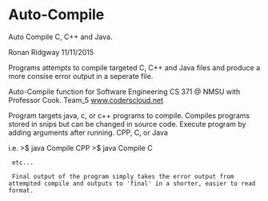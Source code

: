 # Auto-Compile
Auto Compile C, C++ and Java.

Ronan Ridgway 
11/11/2015

Programs attempts to compile targeted C, C++ and Java files and produce a more consise error output in a seperate file. 

Auto-Compile function for Software Engineering CS 371 @ NMSU with Professor Cook.
Team_5 www.coderscloud.net


Program targets java, c, or c++ programs to compile. Compiles programs stored in snips but can be changed in source code. Execute program by adding arguments after running. CPP, C, or Java

i.e. >$ java Compile CPP
     >$ java Compile C
     
     etc...
     
     Final output of the program simply takes the error output from attempted compile and outputs to 'final' in a shorter, easier to read format. 
     
     
     

